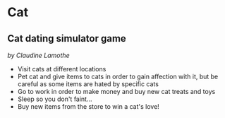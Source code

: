 Cat
===

Cat dating simulator game
-------------------------

*by Claudine Lamothe*

* Visit cats at different locations
* Pet cat and give items to cats in order to gain affection with it, but be careful as some items are hated by specific cats
* Go to work in order to make money and buy new cat treats and toys
* Sleep so you don't faint...
* Buy new items from the store to win a cat's love!